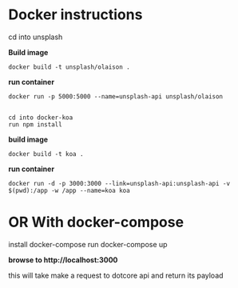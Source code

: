 # Docker instructions

cd into unsplash

**Build image**

    docker build -t unsplash/olaison .

**run container**

    docker run -p 5000:5000 --name=unsplash-api unsplash/olaison


    cd into docker-koa
    run npm install
    
**build image**    

    docker build -t koa .

**run container**

    docker run -d -p 3000:3000 --link=unsplash-api:unsplash-api -v $(pwd):/app -w /app --name=koa koa

# OR With docker-compose

install docker-compose
run
    docker-compose up

**browse to http://localhost:3000**

this will take make a request to dotcore api and return its payload

